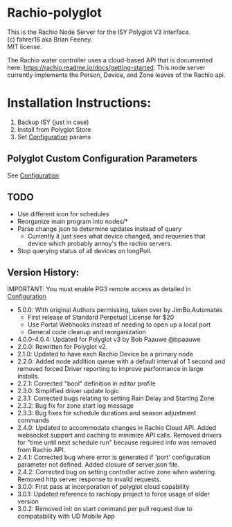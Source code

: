 # Rachio-polyglot
This is the Rachio Node Server for the ISY Polyglot V3 interface.  
(c) fahrer16 aka Brian Feeney.  
MIT license. 

The Rachio water controller uses a cloud-based API that is documented here: https://rachio.readme.io/docs/getting-started.
This node server currently implements the Person, Device, and Zone leaves of the Rachio api.


# Installation Instructions:
1. Backup ISY (just in case)
1. Install from Polyglot Store
1. Set [Configuration](POLYGLOT_CONFIG.md) params

## Polyglot Custom Configuration Parameters
See [Configuration](POLYGLOT_CONFIG.md)

## TODO
* Use different icon for schedules
* Reorganize main program into nodes/*
* Parse change json to determine updates instead of query
  * Currently it just sees what device changed, and requeries that device which probably annoy's the rachio servers.
* Stop querying status of all devices on longPoll.

## Version History:
IMPORTANT: You must enable PG3 remote access as detailed in [Configuration](POLYGLOT_CONFIG.md)
* 5.0.0: With original Authors permissing, taken over by JimBo.Automates
  * First release of Standard Perpetual License for $20
  * Use Portal Webhooks instead of needing to open up a local port
  * General code cleanup and reorganization
* 4.0.0-4.0.4: Updated for Polyglot v3 by Bob Paauwe @bpaauwe
* 2.0.0: Rewritten for Polyglot v2.
* 2.1.0: Updated to have each Rachio Device be a primary node
* 2.2.0: Added node addition queue with a default interval of 1 second and removed forced Driver reporting to improve performance in large installs.
* 2.2.1: Corrected "bool" definition in editor profile
* 2.3.0: Simplified driver update logic
* 2.3.1: Corrected bugs relating to setting Rain Delay and Starting Zone
* 2.3.2: Bug fix for zone start log message
* 2.3.3: Bug fixes for schedule durations and season adjustment commands
* 2.4.0: Updated to accommodate changes in Rachio Cloud API.  Added websocket support and caching to minimize API calls.  Removed drivers for "time until next schedule run" because required info was removed from Rachio API.
* 2.4.1: Corrected bug where error is generated if 'port' configuration parameter not defined.  Added closure of server.json file.
* 2.4.2: Corrected bug on setting controller active zone when watering.  Removed http server response to invalid requests.
* 3.0.0: First pass at incorporation of polyglot cloud capability
* 3.0.1: Updated reference to rachiopy project to force usage of older version
* 3.0.2: Removed init on start command per pull request due to compatability with UD Mobile App
